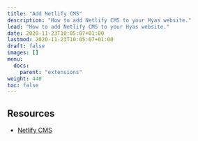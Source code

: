 ```yaml
---
title: "Add Netlify CMS"
description: "How to add Netlify CMS to your Hyas website."
lead: "How to add Netlify CMS to your Hyas website."
date: 2020-11-23T10:05:07+01:00
lastmod: 2020-11-23T10:05:07+01:00
draft: false
images: []
menu:
  docs:
    parent: "extensions"
weight: 440
toc: false
---
```


## Resources

- [Netlify CMS](https://www.netlifycms.org/)
